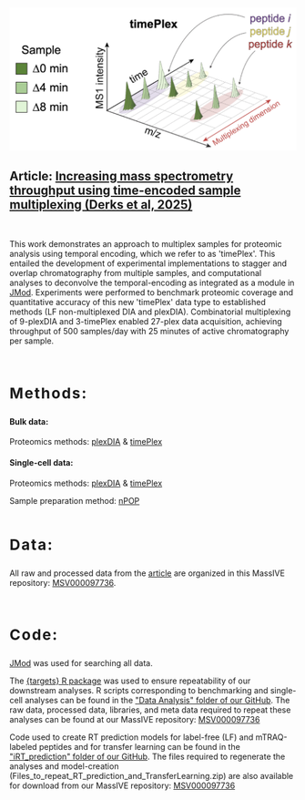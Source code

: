 ![Logo](timeplex_schematic.png)

## Article: [Increasing mass spectrometry throughput using time-encoded sample multiplexing (Derks et al, 2025)](https://www.biorxiv.org/)

 


This work demonstrates an approach to multiplex samples for proteomic analysis using temporal encoding, which we refer to as 'timePlex'. This entailed the development of experimental implementations to stagger and overlap chromatography from multiple samples, and computational analyses to deconvolve the temporal-encoding as integrated as a module in [JMod](https://github.com/ParallelSquared/jmod). Experiments were performed to benchmark proteomic coverage and quantitative accuracy of this new 'timePlex' data type to established methods (LF non-multiplexed DIA and plexDIA). Combinatorial multiplexing of 9-plexDIA and 3-timePlex enabled 27-plex data acquisition, achieving throughput of 500 samples/day with 25 minutes of active chromatography per sample.

 

<h2 style="letter-spacing: 2px; font-size: 26px;" id="RAW-data">

Methods:

</h2>

#### Bulk data:

Proteomics methods: [plexDIA](https://scp.slavovlab.net/plexDIA) & [timePlex](https://www.parallelsq.org/technology-and-science/timePlex)<br>

#### Single-cell data:

Proteomics methods: [plexDIA](https://scp.slavovlab.net/plexDIA) & [timePlex](https://www.parallelsq.org/technology-and-science/timePlex)<br>

Sample preparation method: [nPOP](https://scp.slavovlab.net/nPOP)<br>  

<h2 style="letter-spacing: 2px; font-size: 26px;" id="plexDIA-data">

Data:

</h2>

All raw and processed data from the [article](https://www.biorxiv.org/) are organized in this MassIVE repository: [MSV000097736](https://massive.ucsd.edu/ProteoSAFe/dataset.jsp?task=7193ea0d007741c680f22ec005718e2b).

 

<h2 style="letter-spacing: 2px; font-size: 26px;" id="code">

Code:

</h2>

[JMod](https://github.com/ParallelSquared/jmod) was used for searching all data.

The [{targets} R package](https://books.ropensci.org/targets/) was used to ensure repeatability of our downstream analyses. R scripts corresponding to benchmarking and single-cell analyses can be found in the ["Data Analysis" folder of our GitHub](https://github.com/ParallelSquared/timePlex/tree/main/Data_analysis). The raw data, processed data, libraries, and meta data required to repeat these analyses can be found at our MassIVE repository: [MSV000097736](https://massive.ucsd.edu/ProteoSAFe/dataset.jsp?task=7193ea0d007741c680f22ec005718e2b)

Code used to create RT prediction models for label-free (LF) and mTRAQ-labeled peptides and for transfer learning can be found in the ["iRT_prediction" folder of our GitHub](https://github.com/ParallelSquared/timePlex/tree/main/iRT_prediction). The files required to regenerate the analyses and model-creation (Files_to_repeat_RT_prediction_and_TransferLearning.zip) are also available for download from our MassIVE repository: [MSV000097736](https://massive.ucsd.edu/ProteoSAFe/dataset.jsp?task=7193ea0d007741c680f22ec005718e2b)

 

 

 
